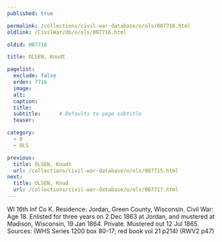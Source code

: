 ```yaml
---
published: true

permalink: /collections/civil-war-database/o/ols/007716.html
oldlink: /CivilWar/db/o/ols/007716.html

oldid: 007716

title: OLSEN, Knudt

pagelist:
  exclude: false
  order: 7716
  image: 
  alt:
  caption:
  title:
  subtitle:      # Defaults to page subtitle
  teaser:

category: 
  - O 
  - OLS

previous:
  title: OLSEN, Knudt
  url: /collections/civil-war-database/o/ols/007715.html  
next:
  title: OLSEN, Knud
  url: /collections/civil-war-database/o/ols/007717.html   
---
```

WI 16th Inf Co K. Residence: Jordan, Green County, Wisconsin. Civil War: Age 18. Enlisted for three years on 2 Dec 1863 at Jordan, and mustered at Madison, Wisconsin, 19 Jan 1864. Private. Mustered out 12 Jul 1865. Sources: (WHS Series 1200 box 80-17; red book vol 21 p214) (RWV2 p47)